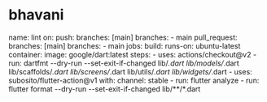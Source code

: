 # bhavani

name: lint
on:
  push:
    branches: [main]
    branches:
      - main
  pull_request:
    branches: [main]
    branches:
      - main
jobs:
  build:
    runs-on: ubuntu-latest
    container:
      image: google/dart:latest
    steps:
      - uses: actions/checkout@v2
      - run: dartfmt --dry-run --set-exit-if-changed lib/*.dart lib/models/*.dart lib/scaffolds/*.dart lib/screens/*.dart lib/utils/*.dart lib/widgets/*.dart
      - uses: subosito/flutter-action@v1
        with:
          channel: stable
      - run: flutter analyze
      - run: flutter format --dry-run --set-exit-if-changed lib/**/*.dart
